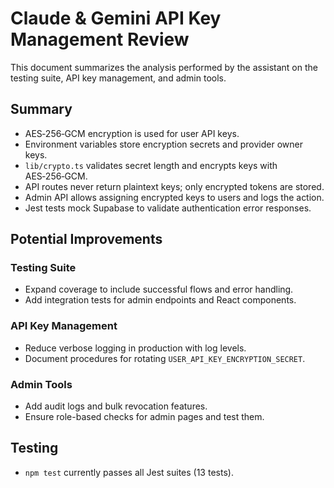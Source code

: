 # Claude & Gemini API Key Management Review

This document summarizes the analysis performed by the assistant on the testing suite, API key management, and admin tools.

## Summary
- AES‑256‑GCM encryption is used for user API keys.
- Environment variables store encryption secrets and provider owner keys.
- `lib/crypto.ts` validates secret length and encrypts keys with AES‑256‑GCM.
- API routes never return plaintext keys; only encrypted tokens are stored.
- Admin API allows assigning encrypted keys to users and logs the action.
- Jest tests mock Supabase to validate authentication error responses.

## Potential Improvements
### Testing Suite
- Expand coverage to include successful flows and error handling.
- Add integration tests for admin endpoints and React components.

### API Key Management
- Reduce verbose logging in production with log levels.
- Document procedures for rotating `USER_API_KEY_ENCRYPTION_SECRET`.

### Admin Tools
- Add audit logs and bulk revocation features.
- Ensure role-based checks for admin pages and test them.

## Testing
- `npm test` currently passes all Jest suites (13 tests).

